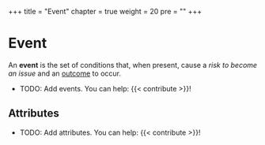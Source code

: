 +++
title = "Event"
chapter = true
weight = 20
pre = ""
+++

# Event

An **event** is the set of conditions that, when present, cause a _risk to become an issue_ and an [outcome](/outcome) to occur.

- TODO: Add events. You can help: {{< contribute >}}!

## Attributes

- TODO: Add attributes. You can help: {{< contribute >}}!
